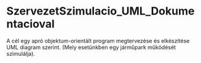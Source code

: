 # SzervezetSzimulacio_UML_Dokumentacioval
 A cél egy apró objektum-orientált program megtervezése és elkészítése UML diagram szerint. (Mely esetünkben egy járműpark működését szimulálja).
